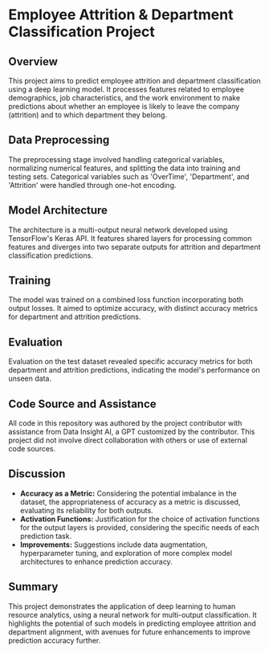 # Employee Attrition & Department Classification Project

## Overview
This project aims to predict employee attrition and department classification using a deep learning model. It processes features related to employee demographics, job characteristics, and the work environment to make predictions about whether an employee is likely to leave the company (attrition) and to which department they belong.

## Data Preprocessing
The preprocessing stage involved handling categorical variables, normalizing numerical features, and splitting the data into training and testing sets. Categorical variables such as 'OverTime', 'Department', and 'Attrition' were handled through one-hot encoding.

## Model Architecture
The architecture is a multi-output neural network developed using TensorFlow's Keras API. It features shared layers for processing common features and diverges into two separate outputs for attrition and department classification predictions.

## Training
The model was trained on a combined loss function incorporating both output losses. It aimed to optimize accuracy, with distinct accuracy metrics for department and attrition predictions.

## Evaluation
Evaluation on the test dataset revealed specific accuracy metrics for both department and attrition predictions, indicating the model's performance on unseen data.

## Code Source and Assistance
All code in this repository was authored by the project contributor with assistance from Data Insight AI, a GPT customized by the contributor. This project did not involve direct collaboration with others or use of external code sources.

## Discussion
- **Accuracy as a Metric:** Considering the potential imbalance in the dataset, the appropriateness of accuracy as a metric is discussed, evaluating its reliability for both outputs.
- **Activation Functions:** Justification for the choice of activation functions for the output layers is provided, considering the specific needs of each prediction task.
- **Improvements:** Suggestions include data augmentation, hyperparameter tuning, and exploration of more complex model architectures to enhance prediction accuracy.

## Summary
This project demonstrates the application of deep learning to human resource analytics, using a neural network for multi-output classification. It highlights the potential of such models in predicting employee attrition and department alignment, with avenues for future enhancements to improve prediction accuracy further.